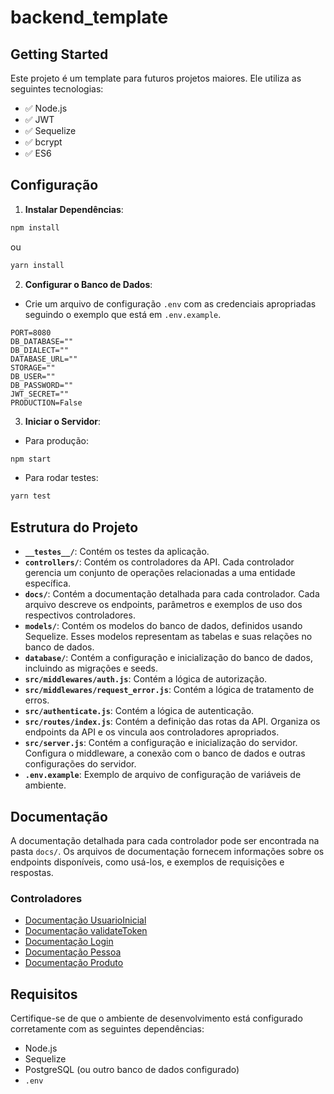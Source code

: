 # backend_template

## Getting Started

Este projeto é um template para futuros projetos maiores. Ele utiliza as seguintes tecnologias:

- ✅ Node.js
- ✅ JWT
- ✅ Sequelize
- ✅ bcrypt
- ✅ ES6

## Configuração

1. **Instalar Dependências**:

```bash
npm install
```

ou

```bash
yarn install
```

2. **Configurar o Banco de Dados**:

- Crie um arquivo de configuração `.env` com as credenciais apropriadas seguindo o exemplo que está em `.env.example`.

```
PORT=8080
DB_DATABASE=""
DB_DIALECT=""
DATABASE_URL=""
STORAGE=""
DB_USER=""
DB_PASSWORD=""
JWT_SECRET=""
PRODUCTION=False
```

3. **Iniciar o Servidor**:

- Para produção:

```bash
npm start
```

- Para rodar testes:

```bash
yarn test
```

## Estrutura do Projeto

- **`__testes__/`**: Contém os testes da aplicação.
- **`controllers/`**: Contém os controladores da API. Cada controlador gerencia um conjunto de operações relacionadas a uma entidade específica.
- **`docs/`**: Contém a documentação detalhada para cada controlador. Cada arquivo descreve os endpoints, parâmetros e exemplos de uso dos respectivos controladores.
- **`models/`**: Contém os modelos do banco de dados, definidos usando Sequelize. Esses modelos representam as tabelas e suas relações no banco de dados.
- **`database/`**: Contém a configuração e inicialização do banco de dados, incluindo as migrações e seeds.
- **`src/middlewares/auth.js`**: Contém a lógica de autorização.
- **`src/middlewares/request_error.js`**: Contém a lógica de tratamento de erros.
- **`src/authenticate.js`**: Contém a lógica de autenticação.
- **`src/routes/index.js`**: Contém a definição das rotas da API. Organiza os endpoints da API e os vincula aos controladores apropriados.
- **`src/server.js`**: Contém a configuração e inicialização do servidor. Configura o middleware, a conexão com o banco de dados e outras configurações do servidor.
- **`.env.example`**: Exemplo de arquivo de configuração de variáveis de ambiente.

## Documentação

A documentação detalhada para cada controlador pode ser encontrada na pasta `docs/`. Os arquivos de documentação fornecem informações sobre os endpoints disponíveis, como usá-los, e exemplos de requisições e respostas.

### Controladores

- [Documentação UsuarioInicial](src/docs/createinitialuser.md)
- [Documentação validateToken](src/docs/validateToken.md)
- [Documentação Login](src/docs/login.md)
- [Documentação Pessoa](src/docs/pessoa.md)
- [Documentação Produto](src/docs/produto.md)

## Requisitos

Certifique-se de que o ambiente de desenvolvimento está configurado corretamente com as seguintes dependências:

- Node.js
- Sequelize
- PostgreSQL (ou outro banco de dados configurado)
- `.env`